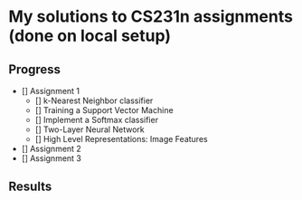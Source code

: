 # My solutions to CS231n assignments (done on local setup)

## Progress

- [] Assignment 1
  - [] k-Nearest Neighbor classifier
  - [] Training a Support Vector Machine
  - [] Implement a Softmax classifier
  - [] Two-Layer Neural Network
  - [] High Level Representations: Image Features
- [] Assignment 2
- [] Assignment 3

## Results
